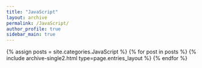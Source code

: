 ```yaml
---
title: "JavaScript"
layout: archive
permalink: /JavaScript/
author_profile: true
sidebar_main: true
---
```



{% assign posts = site.categories.JavaScript %}
{% for post in posts %} {% include archive-single2.html type=page.entries_layout %} {% endfor %}


